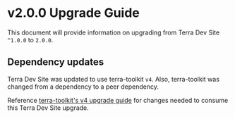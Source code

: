 # v2.0.0 Upgrade Guide
This document will provide information on upgrading from Terra Dev Site `^1.0.0` to `2.0.0`.

## Dependency updates

Terra Dev Site was updated to use terra-toolkit `v4`. Also, terra-toolkit was changed from a dependency to a peer dependency.

Reference [terra-toolkit's v4 upgrade guide](https://github.com/cerner/terra-toolkit/blob/master/docs/TerraToolkitUpgradeGuide-v4.0.0.md) for changes needed to consume this Terra Dev Site upgrade.